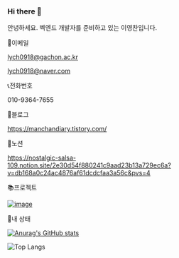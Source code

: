 ### Hi there 👋
안녕하세요.
벡엔드 개발자를 준비하고 있는 이영찬입니다.

📧이메일

lych0918@gachon.ac.kr

lych0918@naver.com

📞전화번호

010-9364-7655

📑블로그

https://manchandiary.tistory.com/

📝노션

https://nostalgic-salsa-109.notion.site/2e30d54f880241c9aad23b13a729ec6a?v=db168a0c24ac4876af61dcdcfaa3a56c&pvs=4


📚프로젝트

[![image](https://github.com/ManchanTime/ManchanTime/assets/127479677/ead10ab7-efc5-405a-966d-6a1b2d40d0ca)](https://github.com/SystemArchitecture-ProPlat/ProPlat)


👶내 상태

[![Anurag's GitHub stats](https://github-readme-stats.vercel.app/api?username=ManchanTime)](https://github.com/anuraghazra/github-readme-stats)

![Top Langs](https://github-readme-stats.vercel.app/api/top-langs/?username=ManchanTime&layout=compact)
